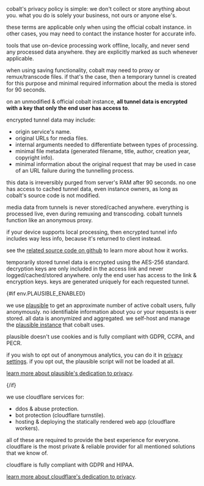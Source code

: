 <script lang="ts">
    import env from "$lib/env";
    import { t } from "$lib/i18n/translations";

    import SectionHeading from "$components/misc/SectionHeading.svelte";
</script>

<section id="general">
<SectionHeading
    title={$t("about.heading.general")}
    sectionId="general"
/>

cobalt's privacy policy is simple: we don't collect or store anything about you.
what you do is solely your business, not ours or anyone else's.

these terms are applicable only when using the official cobalt instance.
in other cases, you may need to contact the instance hoster for accurate info.
</section>

<section id="local">
<SectionHeading
    title={$t("about.heading.local")}
    sectionId="local"
/>

tools that use on-device processing work offline, locally,
and never send any processed data anywhere.
they are explicitly marked as such whenever applicable.
</section>

<section id="saving">
<SectionHeading
    title={$t("about.heading.saving")}
    sectionId="saving"
/>

when using saving functionality, cobalt may need to proxy or remux/transcode files.
if that's the case, then a temporary tunnel is created for this purpose
and minimal required information about the media is stored for 90 seconds.

on an unmodified & official cobalt instance,
**all tunnel data is encrypted with a key that only the end user has access to**.

encrypted tunnel data may include:
- origin service's name.
- original URLs for media files.
- internal arguments needed to differentiate between types of processing.
- minimal file metadata (generated filename, title, author, creation year, copyright info).
- minimal information about the original request that may be used in case of an URL failure during the tunnelling process.

this data is irreversibly purged from server's RAM after 90 seconds.
no one has access to cached tunnel data, even instance owners,
as long as cobalt's source code is not modified.

media data from tunnels is never stored/cached anywhere.
everything is processed live, even during remuxing and transcoding.
cobalt tunnels function like an anonymous proxy.

if your device supports local processing,
then encrypted tunnel info includes way less info, because it's returned to client instead.

see the [related source code on github](https://github.com/imputnet/cobalt/tree/main/api/src/stream)
to learn more about how it works.
</section>

<section id="encryption">
<SectionHeading
    title={$t("about.heading.encryption")}
    sectionId="encryption"
/>

temporarily stored tunnel data is encrypted using the AES-256 standard.
decryption keys are only included in the access link and never logged/cached/stored anywhere.
only the end user has access to the link & encryption keys.
keys are generated uniquely for each requested tunnel.
</section>

{#if env.PLAUSIBLE_ENABLED}
<section id="plausible">
<SectionHeading
    title={$t("about.heading.plausible")}
    sectionId="plausible"
/>

we use [plausible](https://plausible.io/) to get an approximate number
of active cobalt users, fully anonymously. no identifiable information about
you or your requests is ever stored. all data is anonymized and aggregated.
we self-host and manage the [plausible instance](https://{env.PLAUSIBLE_HOST}/) that cobalt uses.

plausible doesn't use cookies and is fully compliant with GDPR, CCPA, and PECR.

if you wish to opt out of anonymous analytics, you can do it in [privacy settings](/settings/privacy#analytics).
if you opt out, the plausible script will not be loaded at all.

[learn more about plausible's dedication to privacy](https://plausible.io/privacy-focused-web-analytics).
</section>
{/if}

<section id="cloudflare">
<SectionHeading
    title={$t("about.heading.cloudflare")}
    sectionId="cloudflare"
/>

we use cloudflare services for:
- ddos & abuse protection.
- bot protection (cloudflare turnstile).
- hosting & deploying the statically rendered web app (cloudflare workers).

all of these are required to provide the best experience for everyone.
cloudflare is the most private & reliable provider for all mentioned solutions that we know of.

cloudflare is fully compliant with GDPR and HIPAA.

[learn more about cloudflare's dedication to privacy](https://www.cloudflare.com/trust-hub/privacy-and-data-protection/).
</section>

